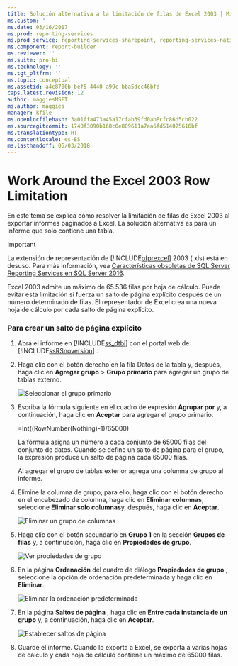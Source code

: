 ```yaml
---
title: Solución alternativa a la limitación de filas de Excel 2003 | Microsoft Docs
ms.custom: ''
ms.date: 03/16/2017
ms.prod: reporting-services
ms.prod_service: reporting-services-sharepoint, reporting-services-native
ms.component: report-builder
ms.reviewer: ''
ms.suite: pro-bi
ms.technology: ''
ms.tgt_pltfrm: ''
ms.topic: conceptual
ms.assetid: a4c8700b-bef5-4440-a99c-bba5dcc46bfd
caps.latest.revision: 12
author: maggiesMSFT
ms.author: maggies
manager: kfile
ms.openlocfilehash: 3a01ffa473a45a17cfab39fd0ab8cfc86d5cb022
ms.sourcegitcommit: 1740f3090b168c0e809611a7aa6fd514075616bf
ms.translationtype: HT
ms.contentlocale: es-ES
ms.lasthandoff: 05/03/2018
---
```

# <a name="work-around-the-excel-2003-row-limitation"></a>Work Around the Excel 2003 Row Limitation
  En este tema se explica cómo resolver la limitación de filas de Excel 2003 al exportar informes paginados a Excel. La solución alternativa es para un informe que solo contiene una tabla.  
  
> [!IMPORTANT]  
>  La extensión de representación de [!INCLUDE[ofprexcel](../../includes/ofprexcel-md.md)] 2003 (.xls) está en desuso. Para más información, vea [Características obsoletas de SQL Server Reporting Services en SQL Server 2016](../../reporting-services/deprecated-features-in-sql-server-reporting-services-ssrs.md).  
  
 Excel 2003 admite un máximo de 65.536 filas por hoja de cálculo. Puede evitar esta limitación si fuerza un salto de página explícito después de un número determinado de filas. El representador de Excel crea una nueva hoja de cálculo por cada salto de página explícito.  
  
### <a name="to-create-an-explicit-page-break"></a>Para crear un salto de página explícito  
  
1.  Abra el informe en [!INCLUDE[ss_dtbi](../../includes/ss-dtbi-md.md)] con el portal web de [!INCLUDE[ssRSnoversion](../../includes/ssrsnoversion-md.md)] .  
  
2.  Haga clic con el botón derecho en la fila Datos de la tabla y, después, haga clic en **Agregar grupo** > **Grupo primario** para agregar un grupo de tablas externo.  
  
     ![Seleccionar el grupo primario](../../reporting-services/report-builder/media/datarow-selectparentgroup.png "Seleccionar el grupo primario")  
  
3.  Escriba la fórmula siguiente en el cuadro de expresión **Agrupar por** y, a continuación, haga clic en **Aceptar** para agregar el grupo primario.  
  
     =Int((RowNumber(Nothing)-1)/65000)  
  
     La fórmula asigna un número a cada conjunto de 65000 filas del conjunto de datos. Cuando se define un salto de página para el grupo, la expresión produce un salto de página cada 65000 filas.  
  
     Al agregar el grupo de tablas exterior agrega una columna de grupo al informe.  
  
4.  Elimine la columna de grupo; para ello, haga clic con el botón derecho en el encabezado de columna, haga clic en **Eliminar columnas**, seleccione **Eliminar solo columnas**y, después, haga clic en **Aceptar**.  
  
     ![Eliminar un grupo de columnas](../../reporting-services/report-builder/media/groupcolumn-delete-updated.png "Eliminar un grupo de columnas")  
  
5.  Haga clic con el botón secundario en **Grupo 1** en la sección **Grupos de filas** y, a continuación, haga clic en **Propiedades de grupo**.  
  
     ![Ver propiedades de grupo](../../reporting-services/report-builder/media/groupproperties-updated.png "Ver propiedades de grupo")  
  
6.  En la página **Ordenación** del cuadro de diálogo **Propiedades de grupo** , seleccione la opción de ordenación predeterminada y haga clic en **Eliminar**.  
  
     ![Eliminar la ordenación predeterminada](../../reporting-services/report-builder/media/groupproperties-sorting-updated.png "Eliminar la ordenación predeterminada")  
  
7.  En la página **Saltos de página** , haga clic en **Entre cada instancia de un grupo** y, a continuación, haga clic en **Aceptar**.  
  
     ![Establecer saltos de página](../../reporting-services/report-builder/media/groupproperties-pagebreaks-updated.png "Establecer saltos de página")  
  
8.  Guarde el informe. Cuando lo exporta a Excel, se exporta a varias hojas de cálculo y cada hoja de cálculo contiene un máximo de 65000 filas.  
  
  
